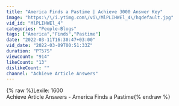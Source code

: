 ```yaml
---
title: "America Finds a Pastime | Achieve 3000 Answer Key"
image: "https:\/\/i.ytimg.com\/vi\/MlPLIHWEl_4\/hqdefault.jpg"
vid_id: "MlPLIHWEl_4"
categories: "People-Blogs"
tags: ["America","Finds","Pastime"]
date: "2022-03-11T16:30:47+03:00"
vid_date: "2022-03-09T00:51:33Z"
duration: "PT57S"
viewcount: "914"
likeCount: "13"
dislikeCount: ""
channel: "Achieve Article Answers"
---
```

{% raw %}Lexile: 1600<br />Achieve Article Answers - America Finds a Pastime{% endraw %}
